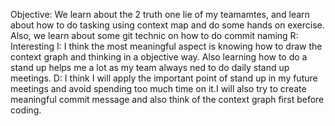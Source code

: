 Objective: We learn about the 2 truth one lie of my teamamtes, and learn about how to do tasking using context map and do some hands on exercise. Also,
we learn about some git technic on how to do commit naming
R: Interesting
I: I think the most meaningful aspect is knowing how to draw the context graph and thinking in a objective way. Also learning how to do a stand up helps me a lot as my team always ned to do daily stand up meetings.
D: I think I will apply the important point of stand up in my future meetings and avoid spending too much time on it.I will also try to create meaningful commit message and also think of the context graph first before coding.